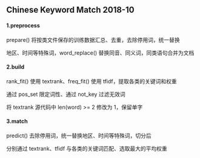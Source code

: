 ## Chinese Keyword Match 2018-10

#### 1.preprocess

prepare() 将按类文件保存的训练数据汇总、去重，去除停用词，统一替换

地区、时间等特殊词，word_replace() 替换同音、同义词，同类语句合并为文档

#### 2.build

rank_fit() 使用 textrank、freq_fit() 使用 tfidf，提取各类的关键词和权重

通过 pos_set 限定词性、通过 not_key 过滤无效词

将 textrank 源代码中 len(word) >= 2 修改为 1，保留单字

#### 3.match

predict() 去除停用词，统一替换地区、时间等特殊词，切分后

分别通过 textrank、tfidf 与各类的关键词匹配、选取最大的平均权重